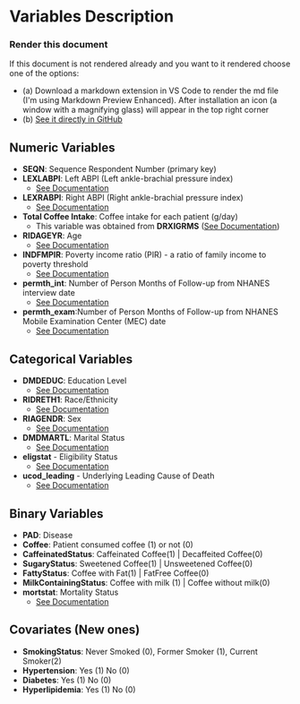 # Variables Description

### Render this document
If this document is not rendered already and you want to it rendered choose one of the options:
* (a) Download a markdown extension in VS Code to render the md file (I'm using Markdown Preview Enhanced). After installation an icon (a window with a magnifying glass) will appear in the top right corner 
* (b) [See it directly in GitHub](https://github.com/tiagoengenheiro/biostat/blob/main/data/df_final_variables.md)

## Numeric Variables
- **SEQN**: Sequence Respondent Number (primary key)
- **LEXLABPI**: Left ABPI (Left ankle-brachial pressure index)
    - [See Documentation](https://wwwn.cdc.gov/Nchs/Nhanes/1999-2000/LEXABPI.htm#LEXLABPI)
- **LEXRABPI**: Right ABPI (Right ankle-brachial pressure index)
    - [See Documentation](https://wwwn.cdc.gov/Nchs/Nhanes/1999-2000/LEXABPI.htm#LEXRABPI)
- **Total Coffee Intake**: Coffee intake for each patient (g/day)
    - This variable was obtained from **DRXIGRMS** ([See Documentation](https://wwwn.cdc.gov/Nchs/Nhanes/1999-2000/DRXIFF.htm#DRXIGRMS))
- **RIDAGEYR**: Age  
    - [See Documentation](https://wwwn.cdc.gov/Nchs/Nhanes/1999-2000/DEMO.htm#RIDAGEYR)
- **INDFMPIR**: Poverty income ratio (PIR) - a ratio of family income to poverty threshold
    - [See Documentation](https://wwwn.cdc.gov/Nchs/Nhanes/1999-2000/DEMO.htm#INDFMPIR)
- **permth_int**: Number of Person Months of Follow-up from NHANES interview date
    - [See Documentation](/data/mortality_info/public-use-linked-mortality-files-data-dictionary.pdf)
- **permth_exam**:Number of Person Months of Follow-up from NHANES Mobile Examination Center (MEC) date
    - [See Documentation](/data/mortality_info/public-use-linked-mortality-files-data-dictionary.pdf)
    
## Categorical Variables
- **DMDEDUC**: Education Level
    - [See Documentation](https://wwwn.cdc.gov/Nchs/Nhanes/1999-2000/DEMO.htm#DMDEDUC)
- **RIDRETH1**: Race/Ethnicity
    - [See Documentation](https://wwwn.cdc.gov/Nchs/Nhanes/1999-2000/DEMO.htm#RIDRETH1)
- **RIAGENDR**: Sex
    - [See Documentation](https://wwwn.cdc.gov/Nchs/Nhanes/1999-2000/DEMO.htm#RIAGENDR)
- **DMDMARTL**: Marital Status
    - [See Documentation](https://wwwn.cdc.gov/Nchs/Nhanes/1999-2000/DEMO.htm#DMDMARTL)
- **eligstat** - Eligibility Status
    - [See Documentation](/data/mortality_info/public-use-linked-mortality-files-data-dictionary.pdf)
- **ucod_leading** - Underlying Leading Cause of Death
    - [See Documentation](/data/mortality_info/public-use-linked-mortality-files-data-dictionary.pdf)

## Binary Variables
- **PAD**: Disease
- **Coffee**: Patient consumed coffee (1) or not (0)
- **CaffeinatedStatus**: Caffeinated Coffee(1) | Decaffeited Coffee(0)
- **SugaryStatus**: Sweetened Coffee(1) | Unsweetened Coffee(0)
- **FattyStatus**: Coffee with Fat(1) | FatFree Coffee(0)
- **MilkContainingStatus**: Coffee with milk (1) | Coffee without milk(0)
- **mortstat**: Mortality Status 
    - [See Documentation](/data/mortality_info/public-use-linked-mortality-files-data-dictionary.pdf)


## Covariates (New ones)
- **SmokingStatus**: Never Smoked (0), Former Smoker (1), Current Smoker(2)
- **Hypertension**: Yes (1) No (0)
- **Diabetes**: Yes (1) No (0)
- **Hyperlipidemia**: Yes (1) No (0)


